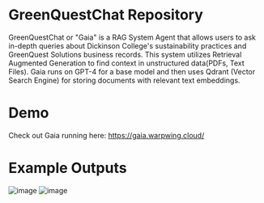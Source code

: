 # GreenQuestChat Repository
GreenQuestChat or "Gaia" is a RAG System Agent that allows users to ask in-depth queries about Dickinson College's sustainability practices and GreenQuest Solutions business records. This system utilizes Retrieval Augmented Generation to find context in unstructured data(PDFs, Text Files). Gaia runs on GPT-4 for a base model and then uses Qdrant (Vector Search Engine) for storing documents with relevant text embeddings.

# Demo
Check out Gaia running here: https://gaia.warpwing.cloud/

# Example Outputs
![image](https://github.com/WarpWing/GreenQuestChat/assets/28925758/878bb681-7c01-450a-9cc6-c9c8d1addb52)
![image](https://github.com/WarpWing/GreenQuestChat/assets/28925758/ee2cccd3-4a98-467b-a773-9f8258b03fb5)

